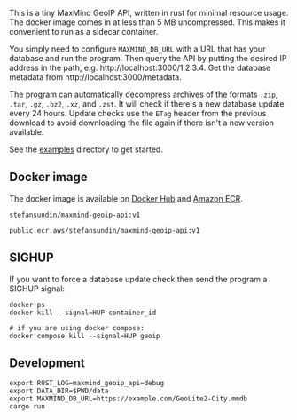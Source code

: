 This is a tiny MaxMind GeoIP API, written in rust for minimal resource usage. The docker image comes in at less than 5 MB uncompressed. This makes it convenient to run as a sidecar container.

You simply need to configure `MAXMIND_DB_URL` with a URL that has your database and run the program. Then query the API by putting the desired IP address in the path, e.g. http://localhost:3000/1.2.3.4. Get the database metadata from http://localhost:3000/metadata.

The program can automatically decompress archives of the formats `.zip`, `.tar`, `.gz`, `.bz2`, `.xz`, and `.zst`. It will check if there's a new database update every 24 hours. Update checks use the `ETag` header from the previous download to avoid downloading the file again if there isn't a new version available.

See the [examples](examples) directory to get started.


## Docker image

The docker image is available on [Docker Hub](https://hub.docker.com/r/stefansundin/maxmind-geoip-api) and [Amazon ECR](https://gallery.ecr.aws/stefansundin/maxmind-geoip-api).

```
stefansundin/maxmind-geoip-api:v1
```

```
public.ecr.aws/stefansundin/maxmind-geoip-api:v1
```


## SIGHUP

If you want to force a database update check then send the program a SIGHUP signal:

```shell
docker ps
docker kill --signal=HUP container_id

# if you are using docker compose:
docker compose kill --signal=HUP geoip
```


## Development

```shell
export RUST_LOG=maxmind_geoip_api=debug
export DATA_DIR=$PWD/data
export MAXMIND_DB_URL=https://example.com/GeoLite2-City.mmdb
cargo run
```
